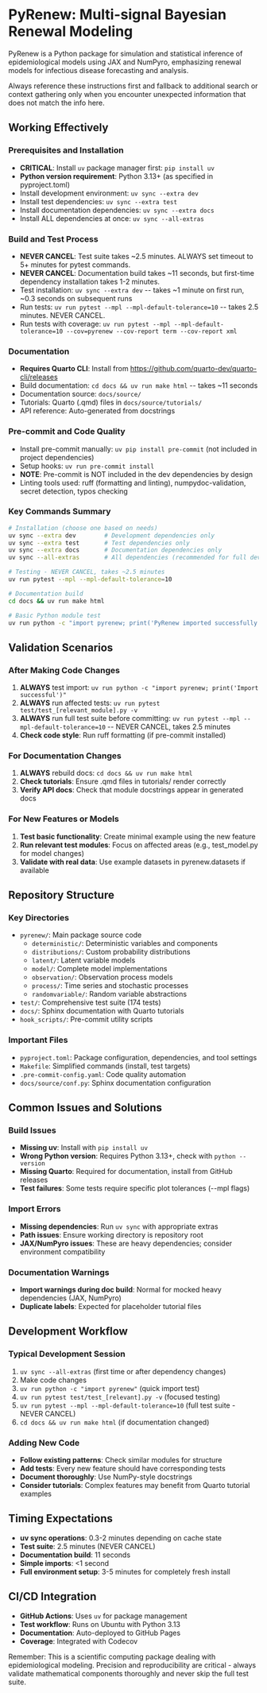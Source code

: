 # PyRenew: Multi-signal Bayesian Renewal Modeling

PyRenew is a Python package for simulation and statistical inference of epidemiological models using JAX and NumPyro, emphasizing renewal models for infectious disease forecasting and analysis.

Always reference these instructions first and fallback to additional search or context gathering only when you encounter unexpected information that does not match the info here.

## Working Effectively

### Prerequisites and Installation
- **CRITICAL**: Install `uv` package manager first: `pip install uv`
- **Python version requirement**: Python 3.13+ (as specified in pyproject.toml)
- Install development environment: `uv sync --extra dev`
- Install test dependencies: `uv sync --extra test` 
- Install documentation dependencies: `uv sync --extra docs`
- Install ALL dependencies at once: `uv sync --all-extras`

### Build and Test Process
- **NEVER CANCEL**: Test suite takes ~2.5 minutes. ALWAYS set timeout to 5+ minutes for pytest commands.
- **NEVER CANCEL**: Documentation build takes ~11 seconds, but first-time dependency installation takes 1-2 minutes.
- Test installation: `uv sync --extra dev` -- takes ~1 minute on first run, ~0.3 seconds on subsequent runs
- Run tests: `uv run pytest --mpl --mpl-default-tolerance=10` -- takes 2.5 minutes. NEVER CANCEL.
- Run tests with coverage: `uv run pytest --mpl --mpl-default-tolerance=10 --cov=pyrenew --cov-report term --cov-report xml`

### Documentation
- **Requires Quarto CLI**: Install from https://github.com/quarto-dev/quarto-cli/releases
- Build documentation: `cd docs && uv run make html` -- takes ~11 seconds
- Documentation source: `docs/source/`
- Tutorials: Quarto (.qmd) files in `docs/source/tutorials/`
- API reference: Auto-generated from docstrings

### Pre-commit and Code Quality
- Install pre-commit manually: `uv pip install pre-commit` (not included in project dependencies)
- Setup hooks: `uv run pre-commit install`
- **NOTE**: Pre-commit is NOT included in the dev dependencies by design
- Linting tools used: ruff (formatting and linting), numpydoc-validation, secret detection, typos checking

### Key Commands Summary
```bash
# Installation (choose one based on needs)
uv sync --extra dev        # Development dependencies only
uv sync --extra test       # Test dependencies only  
uv sync --extra docs       # Documentation dependencies only
uv sync --all-extras       # All dependencies (recommended for full development)

# Testing - NEVER CANCEL, takes ~2.5 minutes
uv run pytest --mpl --mpl-default-tolerance=10

# Documentation build
cd docs && uv run make html

# Basic Python module test
uv run python -c "import pyrenew; print('PyRenew imported successfully')"
```

## Validation Scenarios

### After Making Code Changes
1. **ALWAYS** test import: `uv run python -c "import pyrenew; print('Import successful')"`
2. **ALWAYS** run affected tests: `uv run pytest test/test_[relevant_module].py -v`
3. **ALWAYS** run full test suite before committing: `uv run pytest --mpl --mpl-default-tolerance=10` -- NEVER CANCEL, takes 2.5 minutes
4. **Check code style**: Run ruff formatting (if pre-commit installed)

### For Documentation Changes
1. **ALWAYS** rebuild docs: `cd docs && uv run make html`
2. **Check tutorials**: Ensure .qmd files in tutorials/ render correctly
3. **Verify API docs**: Check that module docstrings appear in generated docs

### For New Features or Models
1. **Test basic functionality**: Create minimal example using the new feature
2. **Run relevant test modules**: Focus on affected areas (e.g., test_model.py for model changes)
3. **Validate with real data**: Use example datasets in pyrenew.datasets if available

## Repository Structure

### Key Directories
- `pyrenew/`: Main package source code
  - `deterministic/`: Deterministic variables and components
  - `distributions/`: Custom probability distributions
  - `latent/`: Latent variable models
  - `model/`: Complete model implementations
  - `observation/`: Observation process models
  - `process/`: Time series and stochastic processes
  - `randomvariable/`: Random variable abstractions
- `test/`: Comprehensive test suite (174 tests)
- `docs/`: Sphinx documentation with Quarto tutorials
- `hook_scripts/`: Pre-commit utility scripts

### Important Files
- `pyproject.toml`: Package configuration, dependencies, and tool settings
- `Makefile`: Simplified commands (install, test targets)
- `.pre-commit-config.yaml`: Code quality automation
- `docs/source/conf.py`: Sphinx documentation configuration

## Common Issues and Solutions

### Build Issues
- **Missing uv**: Install with `pip install uv`
- **Wrong Python version**: Requires Python 3.13+, check with `python --version`
- **Missing Quarto**: Required for documentation, install from GitHub releases
- **Test failures**: Some tests require specific plot tolerances (--mpl flags)

### Import Errors
- **Missing dependencies**: Run `uv sync` with appropriate extras
- **Path issues**: Ensure working directory is repository root
- **JAX/NumPyro issues**: These are heavy dependencies; consider environment compatibility

### Documentation Warnings
- **Import warnings during doc build**: Normal for mocked heavy dependencies (JAX, NumPyro)
- **Duplicate labels**: Expected for placeholder tutorial files

## Development Workflow

### Typical Development Session
1. `uv sync --all-extras` (first time or after dependency changes)
2. Make code changes
3. `uv run python -c "import pyrenew"` (quick import test)
4. `uv run pytest test/test_[relevant].py -v` (focused testing)
5. `uv run pytest --mpl --mpl-default-tolerance=10` (full test suite - NEVER CANCEL)
6. `cd docs && uv run make html` (if documentation changed)

### Adding New Code
- **Follow existing patterns**: Check similar modules for structure
- **Add tests**: Every new feature should have corresponding tests
- **Document thoroughly**: Use NumPy-style docstrings
- **Consider tutorials**: Complex features may benefit from Quarto tutorial examples

## Timing Expectations
- **uv sync operations**: 0.3-2 minutes depending on cache state
- **Test suite**: 2.5 minutes (NEVER CANCEL)
- **Documentation build**: 11 seconds
- **Simple imports**: <1 second
- **Full environment setup**: 3-5 minutes for completely fresh install

## CI/CD Integration
- **GitHub Actions**: Uses `uv` for package management
- **Test workflow**: Runs on Ubuntu with Python 3.13
- **Documentation**: Auto-deployed to GitHub Pages
- **Coverage**: Integrated with Codecov

Remember: This is a scientific computing package dealing with epidemiological modeling. Precision and reproducibility are critical - always validate mathematical components thoroughly and never skip the full test suite.